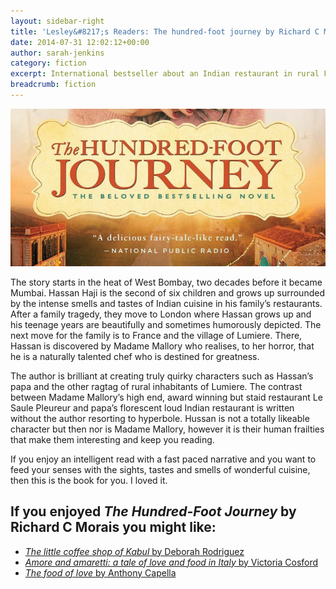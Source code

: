 ```yaml
---
layout: sidebar-right
title: 'Lesley&#8217;s Readers: The hundred-foot journey by Richard C Morais'
date: 2014-07-31 12:02:12+00:00
author: sarah-jenkins
category: fiction
excerpt: International bestseller about an Indian restaurant in rural France.
breadcrumb: fiction
---
```

![The hundred-foot journey by Richard C Morais](/images/featured/featured-the-hundred-foot-journey.jpg)

The story starts in the heat of West Bombay, two decades before it became Mumbai. Hassan Haji is the second of six children and grows up surrounded by the intense smells and tastes of Indian cuisine in his family’s restaurants. After a family tragedy, they move to London where Hassan grows up and his teenage years are beautifully and sometimes humorously depicted. The next move for the family is to France and the village of Lumiere. There, Hassan is discovered by Madame Mallory who realises, to her horror, that he is a naturally talented chef who is destined for greatness.

The author is brilliant at creating truly quirky characters such as Hassan’s papa and the other ragtag of rural inhabitants of Lumiere. The contrast between Madame Mallory’s high end, award winning but staid restaurant Le Saule Pleureur and papa’s florescent loud Indian restaurant is written without the author resorting to hyperbole. Hussan is not a totally likeable character but then nor is Madame Mallory, however it is their human frailties that make them interesting and keep you reading.

If you enjoy an intelligent read with a fast paced narrative and you want to feed your senses with the sights, tastes and smells of wonderful cuisine, then this is the book for you. I loved it.

## If you enjoyed <cite>The Hundred-Foot Journey</cite> by Richard C Morais you might like:

* [<cite>The little coffee shop of Kabul</cite> by Deborah Rodriguez](http://suffolk.spydus.co.uk/cgi-bin/spydus.exe/ENQ/OPAC/BIBENQ/5899504?QRY=CTIBIB%3C%20IRN(18766553)&QRYTEXT=The%20little%20coffee%20shop%20of%20Kabul)
* [<cite>Amore and amaretti: a tale of love and food in Italy</cite> by Victoria Cosford](http://suffolk.spydus.co.uk/cgi-bin/spydus.exe/ENQ/OPAC/BIBENQ/5899321?QRY=CTIBIB%3C%20IRN(1479004)&QRYTEXT=Amore%20and%20amaretti%20%3A%20a%20tale%20of%20love%20and%20food%20in%20Italy)
* [<cite>The food of love</cite> by Anthony Capella](http://suffolk.spydus.co.uk/cgi-bin/spydus.exe/ENQ/OPAC/BIBENQ/5898989?QRY=CTIBIB%3C%20IRN(361932)&QRYTEXT=The%20food%20of%20love)
